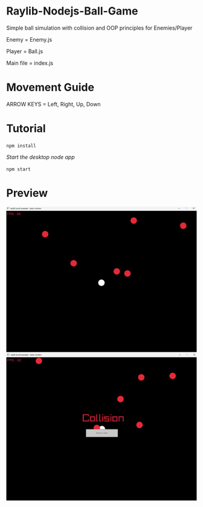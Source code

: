 # Raylib-Nodejs-Ball-Game

Simple ball simulation with collision and OOP principles for Enemies/Player

Enemy = Enemy.js

Player = Ball.js

Main file = index.js

# Movement Guide

ARROW KEYS = Left, Right, Up, Down


# Tutorial

`npm install`

*Start the desktop node app*

`npm start`


# Preview

![Alt text](https://github.com/Aazimov314/Raylib-Nodejs-Ball-Game/blob/main/Images/Ball.png)
![Alt text](https://github.com/Aazimov314/Raylib-Nodejs-Ball-Game/blob/main/Images/BallCollision.png)


